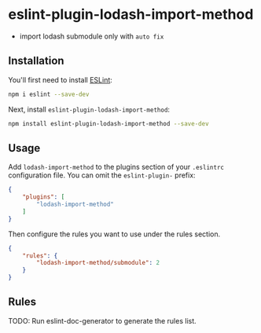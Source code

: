 # eslint-plugin-lodash-import-method

- import lodash submodule only with `auto fix`

## Installation

You'll first need to install [ESLint](https://eslint.org/):

```sh
npm i eslint --save-dev
```

Next, install `eslint-plugin-lodash-import-method`:

```sh
npm install eslint-plugin-lodash-import-method --save-dev
```

## Usage

Add `lodash-import-method` to the plugins section of your `.eslintrc` configuration file. You can omit the `eslint-plugin-` prefix:

```json
{
    "plugins": [
        "lodash-import-method"
    ]
}
```


Then configure the rules you want to use under the rules section.

```json
{
    "rules": {
        "lodash-import-method/submodule": 2
    }
}
```

## Rules

<!-- begin auto-generated rules list -->
TODO: Run eslint-doc-generator to generate the rules list.
<!-- end auto-generated rules list -->


